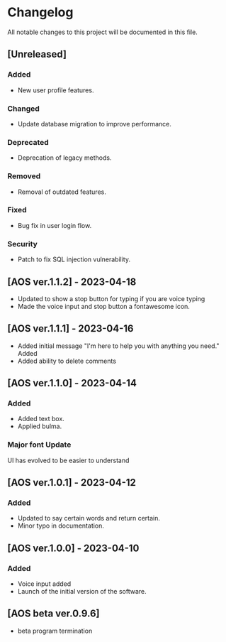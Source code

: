 # Changelog

All notable changes to this project will be documented in this file.

## [Unreleased]

### Added
- New user profile features.

### Changed
- Update database migration to improve performance.

### Deprecated
- Deprecation of legacy methods.

### Removed
- Removal of outdated features.

### Fixed
- Bug fix in user login flow.

### Security
- Patch to fix SQL injection vulnerability.

## [AOS ver.1.1.2] - 2023-04-18
- Updated to show a stop button for typing if you are voice typing
- Made the voice input and stop button a fontawesome icon.

## [AOS ver.1.1.1] - 2023-04-16
- Added initial message "I'm here to help you with anything you need." Added
- Added ability to delete comments

## [AOS ver.1.1.0] - 2023-04-14

### Added
- Added text box.
- Applied bulma.

### Major font Update
UI has evolved to be easier to understand
## [AOS ver.1.0.1] - 2023-04-12

### Added
- Updated to say certain words and return certain.
- Minor typo in documentation.

## [AOS ver.1.0.0] - 2023-04-10

### Added
- Voice input added
- Launch of the initial version of the software.

## [AOS beta ver.0.9.6]

- beta program termination

